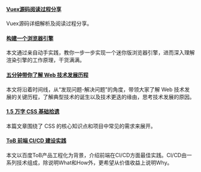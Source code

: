 
#### [Vuex源码阅读过程分享](https://mp.weixin.qq.com/s/uOVFpApoFJ7culotTQ5f3A)
Vuex源码详细解析及阅读过程分享。

#### [构建一个浏览器引擎](https://mp.weixin.qq.com/s/jXv6DhS9Y_BPFZosr5VGOw)
本文通过亲自动手实践，教你一步一步实现一个迷你版浏览器引擎，进而深入理解渲染引擎的工作原理，干货满满。

#### [五分钟带你了解 Web 技术发展历程](https://mp.weixin.qq.com/s/FrBVub7mYi5_HVReGNReNQ)
本文将沿着时间线，从“发现问题-解决问题”的角度，带领大家了解 Web 技术发展的关键历程，了解典型技术的诞生以及技术更迭的缘由，思考技术发展的原因。

#### [1.5 万字 CSS 基础拾遗](https://mp.weixin.qq.com/s/fwlH6gfE7Mm7dwfhngqksA)
本篇文章围绕了 CSS 的核心知识点和项目中常见的需求来展开。

#### [ToB 前端 CI/CD 建设实践](https://mp.weixin.qq.com/s/REZ6qARsLpkKEU-bRSituA)
本文以百度ToB产品工程化为背景，介绍前端在CI/CD方面最佳实践。CI/CD由一系列技术组成，除说明What和How外，更希望从价值收益上说明Why。
